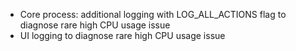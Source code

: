 - Core process: additional logging with LOG_ALL_ACTIONS flag to diagnose rare high CPU usage issue
- UI logging to diagnose rare high CPU usage issue
